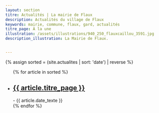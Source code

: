 ```yaml
---
layout: section
titre: Actualités | La mairie de Flaux
description: Actualités du village de Flaux
keywords: mairie, commune, flaux, gard, actualités
titre_page: À la une
illustration: /assets/illustrations/940_250_flauxcaillou_3591.jpg
description_illustration: La Mairie de Flaux.


---
```


{% assign sorted = (site.actualites | sort: 'date') | reverse %}
<ul>
  {% for article in sorted %}
  <li><h2><a href="{{ article.url }}">{{ article.titre_page }}</a></h2>
   - {{ article.date_texte }}</li>
  {% endfor %}
</ul>
